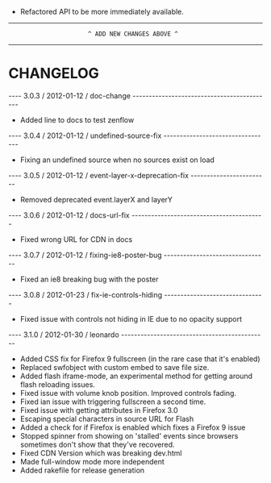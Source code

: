 * Refactored API to be more immediately available.
--------------------------------------------------------------------------------
                          ^ ADD NEW CHANGES ABOVE ^
--------------------------------------------------------------------------------

CHANGELOG
=========

---- 3.0.3 / 2012-01-12 / doc-change -------------------------------------------
* Added line to docs to test zenflow

---- 3.0.4 / 2012-01-12 / undefined-source-fix ---------------------------------
* Fixing an undefined source when no sources exist on load

---- 3.0.5 / 2012-01-12 / event-layer-x-deprecation-fix ------------------------
* Removed deprecated event.layerX and layerY

---- 3.0.6 / 2012-01-12 / docs-url-fix -----------------------------------------
* Fixed wrong URL for CDN in docs

---- 3.0.7 / 2012-01-12 / fixing-ie8-poster-bug --------------------------------
* Fixed an ie8 breaking bug with the poster

---- 3.0.8 / 2012-01-23 / fix-ie-controls-hiding -------------------------------
* Fixed issue with controls not hiding in IE due to no opacity support

---- 3.1.0 / 2012-01-30 / leonardo ---------------------------------------------
* Added CSS fix for Firefox 9 fullscreen (in the rare case that it's enabled)
* Replaced swfobject with custom embed to save file size.
* Added  flash iframe-mode, an experimental method for getting around flash reloading issues.
* Fixed issue with volume knob position. Improved controls fading.
* Fixed ian issue with triggering fullscreen a second time.
* Fixed issue with getting attributes in Firefox 3.0
* Escaping special characters in source URL for Flash
* Added a check for if Firefox is enabled which fixes a Firefox 9 issue
* Stopped spinner from showing on 'stalled' events since browsers sometimes don't show that they've recovered.
* Fixed CDN Version which was breaking dev.html
* Made full-window mode more independent
* Added rakefile for release generation
